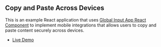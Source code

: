 ## Copy and Paste Across Devices

This is an example React application that uses [Global Input App React Component](https://github.com/global-input/global-input-react) to implement mobile integrations that allows users to copy and paste content securely across devices.

* [Live Demo](https://globalinput.co.uk/global-input-app/content-transfer)
